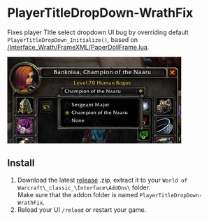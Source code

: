 # PlayerTitleDropDown-WrathFix

Fixes player Title select dropdown UI bug by overriding default `PlayerTitleDropDown_Initialize()`, based on [/Interface_Wrath/FrameXML/PaperDollFrame.lua](https://github.com/tomrus88/BlizzardInterfaceCode/blob/wrath/Interface_Wrath/FrameXML/PaperDollFrame.lua#L359).

![Preview](img/img01-min.jpg)

## Install

1. Download the latest [release](https://github.com/ThatKalle/PlayerTitleDropDown-WrathFix/releases) .zip, extract it to your `World of Warcraft\_classic_\Interface\AddOns\` folder.<br>
Make sure that the addon folder is named `PlayerTitleDropDown-WrathFix`.<br>
2. Reload your UI `/reload` or restart your game.
